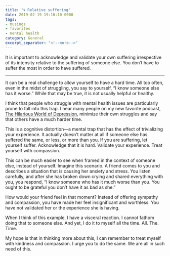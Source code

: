 ```yaml
---
title: "🌀 Relative suffering"
date: 2019-02-19 19:16:10-0000
tags:
- musings
- favorites
- mental health
category: General
excerpt_separator: "<!--more-->"
---
```


It is important to acknowledge and validate your own suffering irrespective of its intensity relative to the suffering of someone else. You don’t have to suffer the most in order to have suffered.

<!--more-->

***

It can be a real challenge to allow yourself to have a hard time. All too often, even in the midst of struggling, you say to yourself, “I know someone else has it worse.” While that may be true, it is not usually helpful or healthy.

I think that people who struggle with mental health issues are particularly prone to fall into this trap. I hear many people on my new favorite podcast, [The Hilarious World of Depression](http://hilariousworld.org), minimize their own struggles and say that others have a much harder time.

This is a cognitive distortion—a mental trap that has the effect of trivializing your experience. It actually doesn’t matter at all if someone else has suffered the same, or less, or more than you. If you are suffering, let yourself suffer. Acknowledge that it is hard. Validate your experience. Treat yourself with compassion.

This can be much easier to see when framed in the context of someone else, instead of yourself. Imagine this scenario. A friend comes to you and describes a situation that is causing her anxiety and stress. You listen carefully, and after she has broken down crying and shared everything with you, you respond, “I know someone who has it much worse than you. You ought to be grateful you don’t have it as bad as she.”

How would your friend feel in that moment? Instead of offering sympathy and compassion, you have made her feel insignificant and worthless. You have not validated her or the experience she is having.

When I think of this example, I have a visceral reaction. I cannot fathom doing that to someone else. And yet, I do it to myself all the time. All. The. Time.

My hope is that in thinking more about this, I can remember to treat myself with kindness and compassion. I urge you to do the same. We are all in such need of this.